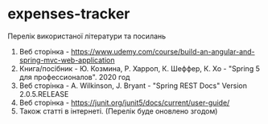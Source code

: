 # expenses-tracker
Перелік використаної літератури та посилань
1) Веб сторінка - https://www.udemy.com/course/build-an-angular-and-spring-mvc-web-application
2) Книга/посібник - Ю. Козмина, Р. Харроп, К. Шеффер, К. Хо - "Spring 5 для профессионалов". 2020 год
3) Веб сторінка - A. Wilkinson, J. Bryant - "Spring REST Docs" Version 2.0.5.RELEASE
4) Веб сторінка - https://junit.org/junit5/docs/current/user-guide/
5) Також статті в інтернеті. (Перелік буде оновлено згодом)